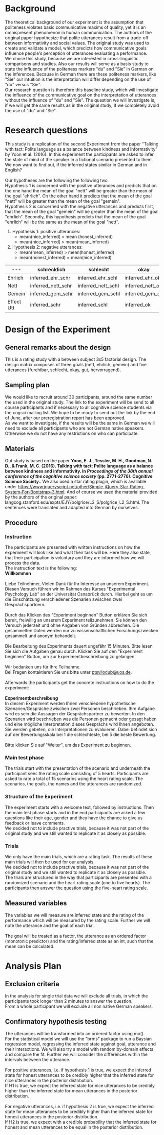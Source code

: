 # Background

The theoretical background of our experiment is the assumption that politeness violates basic communicative maxims of quality, yet it is an omnispresent phenomenon in human communication. The authors of the original paper hypothesize that polite utterances result from a trade-off between informativity and social values. The original study was used to create and validate a model, which predicts how communicative goals influence people's perception of utterances evaluating a performance.
<br>
We chose this study, because we are interested in cross-linguistic comparisons and studies. Also our results will serve as a basis study to state the influence of the politeness markers "du" and "Sie" in German on the inferences. Because in German there are these politeness markers, like "Sie" our intuition is the interpretation will differ depending on the use of "du" versus "Sie".
<br>
Our research question is therefore this baseline study, which will investigate the influence of the communicative goal on the interpretation of utterances without the influence of "du" and "Sie". The question we will investigate is, if we will get the same results as in the original study, if we completely avoid the use of "du" and "Sie".

# Research questions

This study is a replication of the second Experiment from the paper "Talking with tact: Polite language as a balance between kindness and informativity" by Yoon et al. (2016). In this experiment the participants are asked to infer the state of mind of the speaker in a fictional scenario presented to them. We now want to find out, if the inferred states similar in German and in English?
<br>
<br>
Our hypotheses are the following the following two.
<br>
Hypothesis 1 is concerned with the positive utterances and predicts that on the one hand the mean of the goal "nett" will be greater than the mean of the goal "ehrlich". On the other hand it predicts that the mean of the goal "nett" will be greater than the mean of the goal "gemein".
<br>
Hypothesis 2 is concerned with the negative utterances and predicts first, that the mean of the goal "gemein" will be greater than the mean of the goal "ehrlich". Secondly, this hypothesis predicts that the mean of the goal "ehrlich" will be the same as the mean of the goal "nett".
<br>
1. Hypothesis 1: positive utterances:
    - mean(nice_inferred) < mean (honest_inferred)
    - mean(nice_inferred) > mean(mean_inferred)
2. Hypothesis 2: negative utterances:
    - mean(mean_inferred) > mean(honest_inferred)
    - mean(honest_inferred) = mean(nice_inferred)

---|schrecklich|schlecht|okay|gut|hervorragend|Effect Goal
---|----------|------|------|---|-----|---
Ehrlich|inferred_ehr_schr|inferred_ehr_schl|inferred_ehr_ok|inferred_ehr_gut|inferred_ehr_herv|inferred_ehr
Nett|inferred_nett_schr|inferred_nett_schl|inferred_nett_ok|inferred_nett_gut|inferred_nett_herv|inferred_nett
Gemein|inferred_gem_schr|inferred_gem_schl|inferred_gem_ok|inferred_gem_gut|inferred_gem_herv|inferred_gem
Effect Utt|inferred_schr|inferred_schl|inferred_ok|inferred_gut|inferred_herv

# Design of the Experiment

## General remarks about the design
This is a rating study with a between subject 3x5 factorial design. The design matrix composes of three goals (nett, ehrlich, gemein) and five utterances (furchtbar, schlecht, okay, gut, hervorragend).

## Sampling plan

We would like to recruit around 30 participants, around the same number the used in the original study. The link to the experiment will be send to all course participants and if necessary to all cognitive science students via the cogsci mailing list. We hope to be ready to send out the link by the end of June, after our preregistration report has been approved.
<br>
As we want to investigate, if the results will be the same in German we will need to exclude all participants who are not German native speakers. Otherwise we do not have any restrictions on who can participate.

## Materials

Out study is based on the paper **Yoon, E. J., Tessler, M. H., Goodman, N. D., & Frank, M. C. (2016). Talking with tact: Polite language as a balance between kindness and informativity. In _Proceedings of the 38th annual conference of the cognitive science society_ (pp. 2771-2776). Cognitive Science Society.**. We also used a star rating plugin, which is available under https://www.jqueryscript.net/other/Simple-jQuery-Star-Rating-System-For-Bootstrap-3.html. And of course we used the material provided by the authors of the original paper: langcog.stanford.edu/expts/EJY/polgrice/L2_S/polgrice_L2_S.html. The sentences were translated and adapted into German by ourselves.

## Procedure

### Instruction
The participants are presented with written instructions on how the experiment will look like and what their task will be. Here they also state, that their participation is voluntary and they are informed how we will process the data.
<br>
The instruction text is the following:
<br>
**Willkommen**
<br>
<br>
Liebe Teilnehmer,
Vielen Dank für Ihr Interesse an unserem Experiment. Diesen Versuch führen wir im Rahmen des Kurses "Experimental Psychology Lab" an der Universität Osnabrück durch. Hierbei geht es um die Einschätzung verschiedener Szenarien zwischen zwei Gesprächspartnern.
<br>
<br>
Durch das Klicken des "Experiment beginnen" Button erklären Sie sich bereit, freiwillig an unserem Experiment teilzunehmen. Sie können den Versuch jederzeit und ohne Angaben von Gründen abbrechen. Die gesammelten Daten werden nur zu wissenschaftlichen Forschungszwecken gesammelt und anonym behandelt.
<br>
<br>
Die Bearbeitung des Experiments dauert ungefähr 15 Minuten. Bitte lesen Sie sich die Aufgaben genau durch. Klicken Sie auf den "Experiment beginnen" Button, um zur Experimentbeschreibung zu gelangen.
<br>
<br>
Wir bedanken uns für Ihre Teilnahme.
<br>
Bei Fragen kontaktieren Sie uns bitte unter ptsvilodub@uos.de.
<br>
<br>
Afterwards the participants get the concrete instructions on how to do the experiment:
<br>
<br>
**Experimentbeschreibung**
<br>
In diesem Experiment werden Ihnen verschiedene hypothetische Szenarien/Gespräche zwischen zwei Personen beschrieben. Ihre Aufgabe wird es sein die Aussagen der Gesprächspartner zu bewerten. In den Szenarien wird beschrieben was die Personen gemacht oder gesagt haben und eine mögliche Interpretation dieses Gesprächs wird Ihnen angeboten. Sie werden gebeten, die Interpretationen zu evaluieren. Dabei befindet sich auf der Bewertungsskala bei 1 die schlechteste, bei 5 die beste Bewertung. 
<br>
<br>
Bitte klicken Sie auf "Weiter", um das Experiment zu beginnen.

### Main test phase

The trials start with the presentation of the scenario and underneath the participant sees the rating scale consisting of 5 hearts. Participants are asked to rate a total of 15 scenarios using the heart rating scale. The scenarios, the goals, the names and the utterances are randomized.

### Structure of the Experiment
The experiment starts with a welcome text, followed by instructions. Then the main test phase starts and in the end participants are asked a few questions like their age, gender and they have the chance to give us feedback or leave comments.
<br>
We decided not to include practive trials, because it was not part of the original study and we still wanted to replicate it as closely as possible.

### Trials
We only have the main trials, which are a rating task. The results of these main trials will then be used for our analysis.
<br>
We decided not to include practive trials, because it was not part of the original study and we still wanted to replicate it as closely as possible.
<br>
The trials are structured in the way that participants are presented with a randomized scenario and the heart rating scale (one to five hearts). The participants then answer the question using the five-heart rating scale.

## Measured variables

The variables we will measure are inferred state and the rating of the performance which will be measured by the rating scale. Further we will note the utterance and the goal of each trial.
<br>
<br>
The goal will be treated as a factor, the utterance as an ordered factor (monotonic predictor) and the rating/inferred state as an int, such that the mean can be calculated.

# Analysis Plan

## Exclusion criteria

In the analysis for single trial data we will exclude all trials, in which the participants took longer than 2 minutes to answer the question. 
<br>
From a whole participant we will exclude all non native German speakers.

## Confirmatory hypothesis testing

The utterances will be transformed into an ordered factor using mo().
<br>
For the statistical model we will use the "brms" package to run a Baysian regression model, regressing the inferred state against goal, utterance and their interactions. We will also try  a model with random by-domain effects and compare the fit. Further we will consider the differences within the intervals between the utterance.
<br>
<br>
For positive utterances, i.e. if hypothesis 1 is true, we expect the inferred state for honest utterances to be credibly higher that the inferred state for nice utterances in the posterior distribution. 
<br>
If H1 is true, we expect the inferred state for nice utterances to be credibly higher than the inferred state for mean utterances in the posterior distribution.
<br>
<br>
For negative utterances, i.e. if hypothesis 2 is true, we expect the inferred state for mean utterances to be credibly higher than the inferred state for honest utterances in the posterior distribution.
<br>
If H2 is true, we expect with a credible probability that the inferred state for honest and mean utterances to be equal in the posterior distribution.
